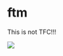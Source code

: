 # ftm
This is not TFC!!!

[![](https://img.youtube.com/vi/AGlYzPMmpQA/0.jpg)](https://www.youtube.com/watch?v=AGlYzPMmpQA)
